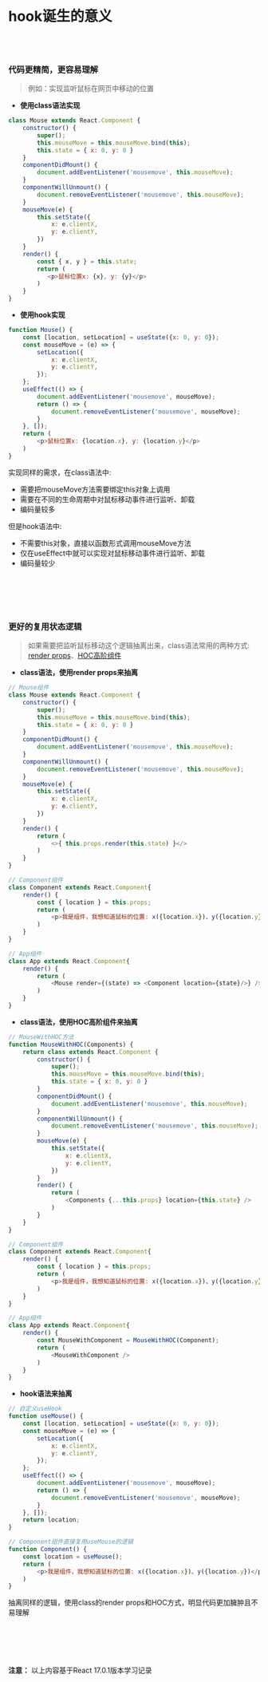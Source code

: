 # hook诞生的意义

<br></br>


### 代码更精简，更容易理解

> 例如：实现监听鼠标在网页中移动的位置

- **使用class语法实现**

```javascript
class Mouse extends React.Component {
    constructor() {
        super();
        this.mouseMove = this.mouseMove.bind(this);
        this.state = { x: 0, y: 0 }
    }
    componentDidMount() {
        document.addEventListener('mousemove', this.mouseMove);
    }
    componentWillUnmount() {
        document.removeEventListener('mousemove', this.mouseMove);
    }
    mouseMove(e) {
        this.setState({
            x: e.clientX,
            y: e.clientY,
        })
    }
    render() {
        const { x, y } = this.state;
        return (
           <p>鼠标位置x: {x}, y: {y}</p>
        )
    }
}
```

- **使用hook实现**

```javascript
function Mouse() {
    const [location, setLocation] = useState({x: 0, y: 0});
    const mouseMove = (e) => {
        setLocation({
            x: e.clientX,
            y: e.clientY,
        });
    };
    useEffect(() => {
        document.addEventListener('mousemove', mouseMove);
        return () => {
            document.removeEventListener('mousemove', mouseMove);
        }
    }, []);
    return (
        <p>鼠标位置x: {location.x}, y: {location.y}</p>
    )
}
```

实现同样的需求，在class语法中:
- 需要把mouseMove方法需要绑定this对象上调用
- 需要在不同的生命周期中对鼠标移动事件进行监听、卸载
- 编码量较多

但是hook语法中:
- 不需要this对象，直接以函数形式调用mouseMove方法
- 仅在useEffect中就可以实现对鼠标移动事件进行监听、卸载
- 编码量较少

<br></br>
<br></br>




### 更好的复用状态逻辑

> 如果需要把监听鼠标移动这个逻辑抽离出来，class语法常用的两种方式: [render props](https://zh-hans.reactjs.org/docs/render-props.html)、[HOC高阶组件](https://zh-hans.reactjs.org/docs/higher-order-components.html)

- **class语法，使用render props来抽离**

```javascript
// Mouse组件
class Mouse extends React.Component {
    constructor() {
        super();
        this.mouseMove = this.mouseMove.bind(this);
        this.state = { x: 0, y: 0 }
    }
    componentDidMount() {
        document.addEventListener('mousemove', this.mouseMove);
    }
    componentWillUnmount() {
        document.removeEventListener('mousemove', this.mouseMove);
    }
    mouseMove(e) {
        this.setState({
            x: e.clientX,
            y: e.clientY,
        })
    }
    render() {
        return (
            <>{ this.props.render(this.state) }</>
        )
    }
}

// Component组件
class Component extends React.Component{
    render() {
        const { location } = this.props;
        return (
            <p>我是组件，我想知道鼠标的位置: x({location.x})、y({location.y})</p>
        )
    }
}

// App组件
class App extends React.Component{
    render() {
        return (
            <Mouse render={(state) => <Component location={state}/>} />
        )
    }
}
```

- **class语法，使用HOC高阶组件来抽离**

```javascript
// MouseWithHOC方法
function MouseWithHOC(Components) {
    return class extends React.Component {
        constructor() {
            super();
            this.mouseMove = this.mouseMove.bind(this);
            this.state = { x: 0, y: 0 }
        }
        componentDidMount() {
            document.addEventListener('mousemove', this.mouseMove);
        }
        componentWillUnmount() {
            document.removeEventListener('mousemove', this.mouseMove);
        }
        mouseMove(e) {
            this.setState({
                x: e.clientX,
                y: e.clientY,
            })
        }
        render() {
            return (
                <Components {...this.props} location={this.state} />
            )
        }
    }
}

// Component组件
class Component extends React.Component{
    render() {
        const { location } = this.props;
        return (
            <p>我是组件，我想知道鼠标的位置: x({location.x})、y({location.y})</p>
        )
    }
}

// App组件
class App extends React.Component{
    render() {
        const MouseWithComponent = MouseWithHOC(Component);
        return (
            <MouseWithComponent />
        )
    }
}
```

- **hook语法来抽离**

```javascript
// 自定义useHook
function useMouse() {
    const [location, setLocation] = useState({x: 0, y: 0});
    const mouseMove = (e) => {
        setLocation({
            x: e.clientX,
            y: e.clientY,
        });
    };
    useEffect(() => {
        document.addEventListener('mousemove', mouseMove);
        return () => {
            document.removeEventListener('mousemove', mouseMove);
        }
    }, []);
    return location;
}

// Component组件直接复用useMouse的逻辑
function Component() {
    const location = useMouse();
    return (
        <p>我是组件，我想知道鼠标的位置: x({location.x})、y({location.y})</p>
    )
}
```

抽离同样的逻辑，使用class的render props和HOC方式，明显代码更加臃肿且不易理解

<br></br>
<br></br>

**注意：** 以上内容基于React 17.0.1版本学习记录
